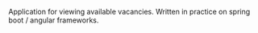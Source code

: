 Application for viewing available vacancies.
Written in practice on spring boot / angular frameworks.
